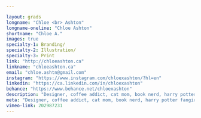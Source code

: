 ```yaml
---

layout: grads
longname: "Chloe <br> Ashton"
longname-oneline: "Chloe Ashton"
shortname: "Chloe A."
images: true
specialty-1: Branding/
specialty-2: Illustration/
specialty-3: Print
link: "http://chloeashton.ca"
linkname: "chloeashton.ca"
email: "chloe.ashtn@gmail.com"
instagram: "https://www.instagram.com/chloexashton/?hl=en"
linkedin: "https://ca.linkedin.com/in/chloexashton"
behance: "https://www.behance.net/chloexashton"
description: "Designer, coffee addict, cat mom, book nerd, harry potter fangirl, animal lover + sushi eater."
meta: "Designer, coffee addict, cat mom, book nerd, harry potter fangirl, animal lover + sushi eater."
vimeo-link: 202987231
---
```


